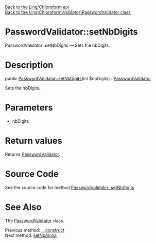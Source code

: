 [Back to the Ling/Chloroform api](https://github.com/lingtalfi/Chloroform/blob/master/doc/api/Ling/Chloroform.md)<br>
[Back to the Ling\Chloroform\Validator\PasswordValidator class](https://github.com/lingtalfi/Chloroform/blob/master/doc/api/Ling/Chloroform/Validator/PasswordValidator.md)


PasswordValidator::setNbDigits
================



PasswordValidator::setNbDigits — Sets the nbDigits.




Description
================


public [PasswordValidator::setNbDigits](https://github.com/lingtalfi/Chloroform/blob/master/doc/api/Ling/Chloroform/Validator/PasswordValidator/setNbDigits.md)(int $nbDigits) : [PasswordValidator](https://github.com/lingtalfi/Chloroform/blob/master/doc/api/Ling/Chloroform/Validator/PasswordValidator.md)




Sets the nbDigits.




Parameters
================


- nbDigits

    


Return values
================

Returns [PasswordValidator](https://github.com/lingtalfi/Chloroform/blob/master/doc/api/Ling/Chloroform/Validator/PasswordValidator.md).








Source Code
===========
See the source code for method [PasswordValidator::setNbDigits](https://github.com/lingtalfi/Chloroform/blob/master/Validator/PasswordValidator.php#L79-L83)


See Also
================

The [PasswordValidator](https://github.com/lingtalfi/Chloroform/blob/master/doc/api/Ling/Chloroform/Validator/PasswordValidator.md) class.

Previous method: [__construct](https://github.com/lingtalfi/Chloroform/blob/master/doc/api/Ling/Chloroform/Validator/PasswordValidator/__construct.md)<br>Next method: [setNbAlpha](https://github.com/lingtalfi/Chloroform/blob/master/doc/api/Ling/Chloroform/Validator/PasswordValidator/setNbAlpha.md)<br>

